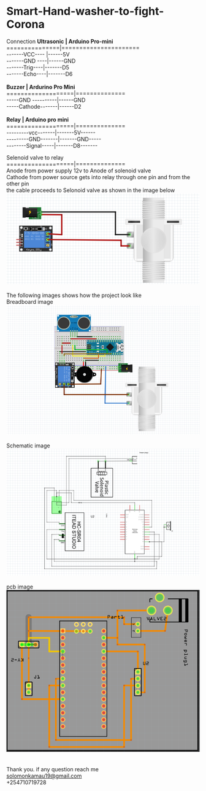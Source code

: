 # Smart-Hand-washer-to-fight-Corona
Connection
<b> Ultrasonic |  Arduino Pro-mini</b><br />
===============|======================<br />
-------VCC---- |------5V <br />
-------GND ----|------GND <br />
-------Trig----|-------D5 <br />
-------Echo----|-------D6<br />
<br />
<b>Buzzer | Ardurino Pro Mini</b><br />
===================|==============<br />
-----GND ----------|------GND<br />
-----Cathode-------|------D2<br />
<br />
<b>Relay | Arduino pro mini</b><br />
===================|==============<br />
---------vcc-------|-------5V------<br />
---------GND-------|-------GND-----<br />
--------Signal-----|-------D8-------<br />

Selenoid valve to relay<br />
===================|==============<br />
Anode from power supply 12v to Anode of solenoid valve<br />
Cathode from power source gets into relay through one pin and from the other pin <br />
the cable proceeds to Selonoid valve as shown in the image below<br />
![connecting selonoid valve with i channel relay](imgs/CORONA4.PNG)<br />
<br />
The following images shows how the project look like<br />
Breadboard image<br />
![breadboard in fritzing](imgs/corona1.PNG)<br />
<br />
Schematic image<br />
![Schematic in fritzing](imgs/corona2.PNG)<br />
<br />
pcb image <br />
![PCB in fritzing](imgs/corona3.PNG)<br />
<br /><br />
Thank you. if any question reach me <br />
solomonkamau19@gmail.com<br />
+254710719728
